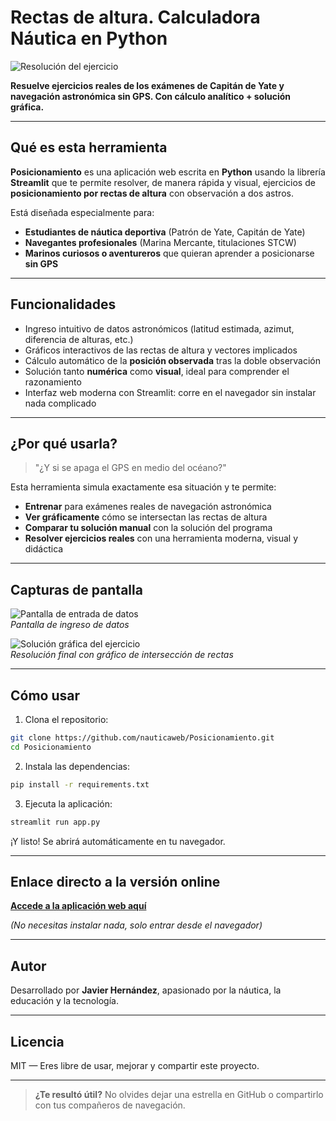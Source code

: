 # Rectas de altura. Calculadora Náutica en Python

![Resolución del ejercicio](./imagenes/IMG_20250522_175311.jpg)

**Resuelve ejercicios reales de los exámenes de Capitán de Yate y navegación astronómica sin GPS. Con cálculo analítico + solución gráfica.**

---

## Qué es esta herramienta

**Posicionamiento** es una aplicación web escrita en **Python** usando la librería **Streamlit** que te permite resolver, de manera rápida y visual, ejercicios de **posicionamiento por rectas de altura** con observación a dos astros.

Está diseñada especialmente para:

- **Estudiantes de náutica deportiva** (Patrón de Yate, Capitán de Yate)
- **Navegantes profesionales** (Marina Mercante, titulaciones STCW)
- **Marinos curiosos o aventureros** que quieran aprender a posicionarse **sin GPS**

---

## Funcionalidades

- Ingreso intuitivo de datos astronómicos (latitud estimada, azimut, diferencia de alturas, etc.)
- Gráficos interactivos de las rectas de altura y vectores implicados
- Cálculo automático de la **posición observada** tras la doble observación
- Solución tanto **numérica** como **visual**, ideal para comprender el razonamiento
- Interfaz web moderna con Streamlit: corre en el navegador sin instalar nada complicado

---

## ¿Por qué usarla?

> "¿Y si se apaga el GPS en medio del océano?"

Esta herramienta simula exactamente esa situación y te permite:
- **Entrenar** para exámenes reales de navegación astronómica
- **Ver gráficamente** cómo se intersectan las rectas de altura
- **Comparar tu solución manual** con la solución del programa
- **Resolver ejercicios reales** con una herramienta moderna, visual y didáctica

---

## Capturas de pantalla

![Pantalla de entrada de datos](./imagenes/IMG_20250522_175417.jpg)  
*Pantalla de ingreso de datos*

![Solución gráfica del ejercicio](./imagenes/IMG_20250522_175347.jpg)  
*Resolución final con gráfico de intersección de rectas*

---

## Cómo usar

1. Clona el repositorio:

```bash
git clone https://github.com/nauticaweb/Posicionamiento.git
cd Posicionamiento
```

2. Instala las dependencias:

```bash
pip install -r requirements.txt
```

3. Ejecuta la aplicación:

```bash
streamlit run app.py
```

¡Y listo! Se abrirá automáticamente en tu navegador.

---

## Enlace directo a la versión online

**[Accede a la aplicación web aquí](https://rectasaltura.streamlit.app/)**

*(No necesitas instalar nada, solo entrar desde el navegador)*

---

## Autor

Desarrollado por **Javier Hernández**, apasionado por la náutica, la educación y la tecnología.

---

## Licencia

MIT — Eres libre de usar, mejorar y compartir este proyecto.

---

> **¿Te resultó útil?** No olvides dejar una estrella en GitHub o compartirlo con tus compañeros de navegación.